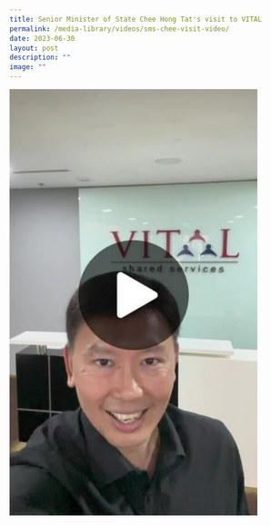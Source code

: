 ```yaml
---
title: Senior Minister of State Chee Hong Tat's visit to VITAL
permalink: /media-library/videos/sms-chee-visit-video/
date: 2023-06-30
layout: post
description: ""
image: ""
---
```

<a href="https://vt.tiktok.com/ZSLAxhXD2/"><img src="/images/Media/sms chee 01.jpg"></a>